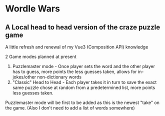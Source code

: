 # Wordle Wars

## A Local head to head version of the craze puzzle game

A little refresh and renewal of my Vue3 (Composition API) knowledge

2 Game modes planned at present

1. Puzzlemaster mode - Once player sets the word and the other player has to guess, more points the less guesses taken, allows for in-jokes/other non-dictionary words
2. "Classic" Head to Head - Each player takes it in turn to save the exact same puzzle chose at random from a predetermined list, more points less guesses taken.

Puzzlemaster mode will be first to be added as this is the newest "take" on the game. (Also I don't need to add a list of words somewhere)
